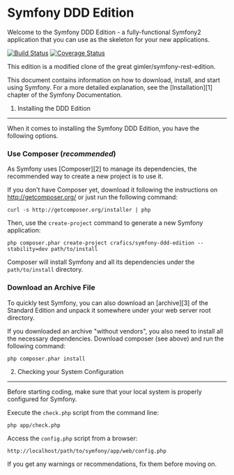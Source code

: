 Symfony DDD Edition
========================

Welcome to the Symfony DDD Edition - a fully-functional Symfony2
application that you can use as the skeleton for your new applications.

[![Build Status](https://travis-ci.org/crafics/symfony-ddd-edition?branch=master)](https://travis-ci.org/crafics/symfony-ddd-edition)
[![Coverage Status](https://coveralls.io/repos/crafics/symfony-ddd-edition/badge.png?branch=master)](https://coveralls.io/r/crafics/symfony-ddd-edition?branch=master)

This edition is a modified clone of the great gimler/symfony-rest-edition.

This document contains information on how to download, install, and start
using Symfony. For a more detailed explanation, see the [Installation][1]
chapter of the Symfony Documentation.

1) Installing the DDD Edition
----------------------------------

When it comes to installing the Symfony DDD Edition, you have the
following options.

### Use Composer (*recommended*)

As Symfony uses [Composer][2] to manage its dependencies, the recommended way
to create a new project is to use it.

If you don't have Composer yet, download it following the instructions on
http://getcomposer.org/ or just run the following command:

    curl -s http://getcomposer.org/installer | php

Then, use the `create-project` command to generate a new Symfony application:

    php composer.phar create-project crafics/symfony-ddd-edition --stability=dev path/to/install

Composer will install Symfony and all its dependencies under the
`path/to/install` directory.

### Download an Archive File

To quickly test Symfony, you can also download an [archive][3] of the Standard
Edition and unpack it somewhere under your web server root directory.

If you downloaded an archive "without vendors", you also need to install all
the necessary dependencies. Download composer (see above) and run the
following command:

    php composer.phar install

2) Checking your System Configuration
-------------------------------------

Before starting coding, make sure that your local system is properly
configured for Symfony.

Execute the `check.php` script from the command line:

    php app/check.php

Access the `config.php` script from a browser:

    http://localhost/path/to/symfony/app/web/config.php

If you get any warnings or recommendations, fix them before moving on.
